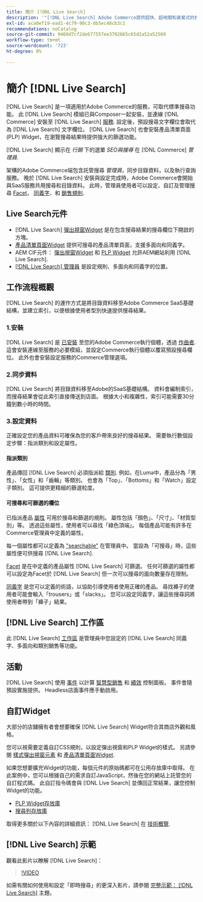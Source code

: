 ```yaml
---
title: 簡介 [!DNL Live Search]
description: '"[!DNL Live Search] Adobe Commerce提供超快、超相關和直覺式的搜尋體驗。」'
exl-id: aca0ef19-ead1-4c79-90c3-db5ec48cb3c1
recommendations: noCatalog
source-git-commit: 9460d7cf2de677557ee3792665c65d2a52a52569
workflow-type: tm+mt
source-wordcount: '723'
ht-degree: 0%

---
```


# 簡介 [!DNL Live Search]

[!DNL Live Search] 是一項適用於Adobe Commerce的服務，可取代標準搜尋功能。 此 [!DNL Live Search] 模組已與Composer一起安裝，並連線 [!DNL Commerce] 安裝至 [!DNL Live Search] [服務](../landing/saas.md). 設定後，預設搜尋文字欄位會取代為 [!DNL Live Search] 文字欄位。 [!DNL Live Search] 也會安裝產品清單頁面(PLP) Widget，在瀏覽搜尋結果時提供強大的篩選功能。

[!DNL Live Search] 顯示在 *行銷* 下的選單 *SEO與搜尋* 在 [!DNL Commerce] *管理員*.

架構的Adobe Commerce端包含託管搜尋 *管理員*，同步目錄資料，以及執行查詢服務。 晚於 [!DNL Live Search] 安裝與設定完成時，Adobe Commerce會開始與SaaS服務共用搜尋和目錄資料。 此時，管理員使用者可以設定、自訂及管理搜尋 [Facet](facets.md)， [同義字](synonyms.md)、和 [銷售規則](category-merch.md).

## Live Search元件

* [!DNL Live Search] [彈出視窗Widget](storefront-popover.md) 是在包含搜尋結果的搜尋欄位下開啟的方塊。
* [產品清單頁面Widget](plp-styling.md) 提供可搜尋的產品清單頁面，支援多面向和同義字。
* AEM CIF元件： [彈出視窗Widget](https://experienceleague.adobe.com/docs/experience-manager-cloud-service/content/content-and-commerce/integrations/live-search-popover.html?lang=en) 和 [PLP Widget](https://experienceleague.adobe.com/docs/experience-manager-cloud-service/content/content-and-commerce/integrations/live-search-plp.html) 允許AEM網站利用 [!DNL Live Search].
* [[!DNL Live Search] 管理員](workspace.md) 是設定規則、多面向和同義字的位置。

## 工作流程概觀

[!DNL Live Search] 的運作方式是將目錄資料移至Adobe Commerce SaaS基礎結構，並建立索引，以便根據使用者型別快速提供搜尋結果。

### 1.安裝

[!DNL Live Search] 是 [已安裝](install.md) 至您的Adobe Commerce執行個體，透過 [作曲者](https://getcomposer.org/). 這會安裝連線至服務的必要模組，並設定Commerce執行個體以覆寫預設搜尋欄位。 此外也會安裝設定服務的Commerce管理選項。

### 2.同步資料

[!DNL Live Search] 將目錄資料移至Adobe的SaaS基礎結構。 資料會編制索引，而搜尋結果會從此索引直接傳送到店面。 根據大小和複雜性，索引可能需要30分鐘到數小時的時間。

### 3.設定資料

正確設定您的產品資料可確保為您的客戶帶來良好的搜尋結果。 需要執行數個設定步驟：指派類別和設定屬性。

#### 指派類別

產品傳回 [!DNL Live Search] 必須指派給 [類別](https://experienceleague.adobe.com/docs/commerce-admin/catalog/categories/categories.html). 例如，在Luma中，產品分為「男性」、「女性」和「齒輪」等類別。 也會為「Top」、「Bottoms」和「Watch」設定子類別。 這可提供更精細的篩選粒度。

#### 可搜尋和可篩選的欄位

已指派產品 [屬性](https://experienceleague.adobe.com/docs/commerce-admin/catalog/product-attributes/product-attributes.html) 可用於搜尋和篩選的規則。 屬性包括「顏色」、「尺寸」、「材質型別」等。 透過這些屬性，使用者可以尋找「綠色頂端」。 每個產品可能有許多在Commerce管理員中定義的屬性。

每一個屬性都可以定義為 [&quot;searchable&quot;](https://experienceleague.adobe.com/docs/commerce-admin/catalog/catalog/search/search.html) 在管理員中。 當設為「可搜尋」時，這些屬性便可供搜尋 [!DNL Live Search].

[Facet](facets.md) 是在中定義的產品屬性 [!DNL Live Search] 可篩選。 任何可篩選的屬性都可以設定為Facet於 [!DNL Live Search] 但一次可以搜尋的面向數量存在限制。

[同義字](synonyms.md) 是您可以定義的術語，以協助引導使用者使用正確的產品。 尋找褲子的使用者可能會輸入「trousers」或「slacks」。 您可以設定同義字，讓這些搜尋詞將使用者帶到「褲子」結果。

## [!DNL Live Search] 工作區

此 [!DNL Live Search] [工作區](workspace.md) 是管理員中您設定的 [!DNL Live Search] 同義字、多面向和類別銷售等功能。

## 活動

[!DNL Live Search] 使用 [事件](events.md) 以計算 [智慧型銷售](category-merch.md) 和 [績效](performance.md) 控制面板。 事件會隨預設實施提供。 Headless店面事件應手動啟用。

## 自訂Widget

大部分的店舖擁有者會想要確保 [!DNL Live Search] Widget符合其商店外觀和風格。

您可以視需要定義自訂CSS規則，以設定彈出視窗和PLP Widget的樣式。 另請參閱 [樣式彈出視窗元素](storefront-popover-styling.md) 和 [產品清單頁面Widget](plp-styling.md).

如果您想要擴充Widget的功能，每個元件的原始碼都可在公用存放庫中取得。
在此案例中，您可以根據自己的需求自訂JavaScript，然後在您的網站上託管您的自訂程式碼。 此自訂指令碼會與 [!DNL Live Search] 並傳回正常結果，讓您控制Widget的功能。

* [PLP Widget存放庫](https://github.com/adobe/storefront-product-listing-page)
* [搜尋列存放庫](https://github.com/adobe/storefront-search-as-you-type)

取得更多關於以下內容的詳細資訊： [!DNL Live Search] 在 [技術概覽](technical-overview.md).

## [!DNL Live Search] 示範

觀看此影片以瞭解 [!DNL Live Search]：

>[!VIDEO](https://video.tv.adobe.com/v/3418679?quality=12&learn=on)

如需有關如何使用和設定「即時搜尋」的更深入影片，請參閱 [完整示範： [!DNL Live Search]](https://experienceleague.adobe.com/docs/commerce-learn/tutorials/marketing/live-search-full-demonstration.html) 主題。
